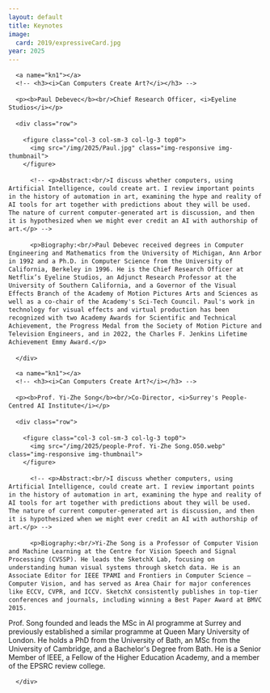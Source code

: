 ```yaml
---
layout: default
title: Keynotes
image:
  card: 2019/expressiveCard.jpg
year: 2025
---
```


<div class="col-12 col-sm-12 col-lg-12">

      <a name="kn1"></a>
      <!-- <h3><i>Can Computers Create Art?</i></h3> -->

      <p><b>Paul Debevec</b><br/>Chief Research Officer, <i>Eyeline Studios</i></p>

	  <div class="row">

		<figure class="col-3 col-sm-3 col-lg-3 top0">
		  <img src="/img/2025/Paul.jpg" class="img-responsive img-thumbnail">
		</figure>

		  <!-- <p>Abstract:<br/>I discuss whether computers, using Artificial Intelligence, could create art. I review important points in the history of automation in art, examining the hype and reality of AI tools for art together with predictions about they will be used. The nature of current computer-generated art is discussion, and then it is hypothesized when we might ever credit an AI with authorship of art.</p> -->

		  <p>Biography:<br/>Paul Debevec received degrees in Computer Engineering and Mathematics from the University of Michigan, Ann Arbor in 1992 and a Ph.D. in Computer Science from the University of California, Berkeley in 1996. He is the Chief Research Officer at Netflix’s Eyeline Studios, an Adjunct Research Professor at the University of Southern California, and a Governor of the Visual Effects Branch of the Academy of Motion Pictures Arts and Sciences as well as a co-chair of the Academy's Sci-Tech Council. Paul's work in technology for visual effects and virtual production has been recognized with two Academy Awards for Scientific and Technical Achievement, the Progress Medal from the Society of Motion Picture and Television Engineers, and in 2022, the Charles F. Jenkins Lifetime Achievement Emmy Award.</p>

	  </div>

</div>


<div class="col-12 col-sm-12 col-lg-12">

      <a name="kn1"></a>
      <!-- <h3><i>Can Computers Create Art?</i></h3> -->

      <p><b>Prof. Yi-Zhe Song</b><br/>Co-Director, <i>Surrey's People-Centred AI Institute</i></p>

	  <div class="row">

		<figure class="col-3 col-sm-3 col-lg-3 top0">
		  <img src="/img/2025/people-Prof. Yi-Zhe Song.050.webp" class="img-responsive img-thumbnail">
		</figure>

		  <!-- <p>Abstract:<br/>I discuss whether computers, using Artificial Intelligence, could create art. I review important points in the history of automation in art, examining the hype and reality of AI tools for art together with predictions about they will be used. The nature of current computer-generated art is discussion, and then it is hypothesized when we might ever credit an AI with authorship of art.</p> -->

		  <p>Biography:<br/>Yi-Zhe Song is a Professor of Computer Vision and Machine Learning at the Centre for Vision Speech and Signal Processing (CVSSP). He leads the SketchX Lab, focusing on understanding human visual systems through sketch data. He is an Associate Editor for IEEE TPAMI and Frontiers in Computer Science – Computer Vision, and has served as Area Chair for major conferences like ECCV, CVPR, and ICCV. SketchX consistently publishes in top-tier conferences and journals, including winning a Best Paper Award at BMVC 2015.

Prof. Song founded and leads the MSc in AI programme at Surrey and previously established a similar programme at Queen Mary University of London. He holds a PhD from the University of Bath, an MSc from the University of Cambridge, and a Bachelor's Degree from Bath. He is a Senior Member of IEEE, a Fellow of the Higher Education Academy, and a member of the EPSRC review college.</p>

	  </div>

</div><!--/span-->
